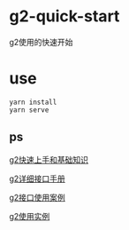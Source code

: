 # g2-quick-start
g2使用的快速开始

# use
```
yarn install
yarn serve
```

## ps
[g2快速上手和基础知识](https://g2.antv.vision/zh/docs/manual/getting-started)  

[g2详细接口手册](https://g2.antv.vision/zh/docs/api/general/chart)

[g2接口使用案例](https://g2-v3.antv.vision/zh/docs/manual/tutorial/axis)

[g2使用实例](https://g2.antvciyun.vision/zh/examples/gallery)
